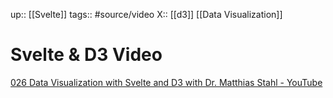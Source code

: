 up:: [[Svelte]]
tags:: #source/video 
X:: [[d3]] [[Data Visualization]]

# Svelte & D3 Video

[026 Data Visualization with Svelte and D3 with Dr. Matthias Stahl - YouTube](https://youtu.be/uVt01Z2TLvQ)

